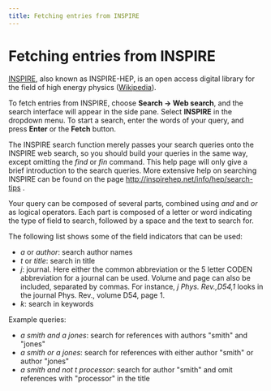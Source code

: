```yaml
---
title: Fetching entries from INSPIRE
---
```


# Fetching entries from INSPIRE

[INSPIRE](https://inspirehep.net/?ln=en), also known as INSPIRE-HEP, is an open access digital library for the field of high energy physics ([Wikipedia](https://en.wikipedia.org/wiki/INSPIRE-HEP)).

To fetch entries from INSPIRE, choose **Search -&gt; Web search**, and the search interface will appear in the side pane. Select **INSPIRE** in the dropdown menu. To start a search, enter the words of your query, and press **Enter** or the **Fetch** button.

The INSPIRE search function merely passes your search queries onto the INSPIRE web search, so you should build your queries in the same way, except omitting the *find* or *fin* command. This help page will only give a brief introduction to the search queries. More extensive help on searching INSPIRE can be found on the page http://inspirehep.net/info/hep/search-tips .

Your query can be composed of several parts, combined using *and* and *or* as logical operators. Each part is composed of a letter or word indicating the type of field to search, followed by a space and the text to search for.

The following list shows some of the field indicators that can be used:

-   *a* or *author*: search author names
-   *t* or *title*: search in title
-   *j*: journal. Here either the common abbreviation or the 5 letter CODEN abbreviation for a journal can be used. Volume and page can also be included, separated by commas. For instance, *j Phys. Rev.,D54,1* looks in the journal Phys. Rev., volume D54, page 1.
-   *k*: search in keywords

Example queries:

-   *a smith and a jones*: search for references with authors "smith" and "jones"
-   *a smith or a jones*: search for references with either author "smith" or author "jones"
-   *a smith and not t processor*: search for author "smith" and omit references with "processor" in the title
